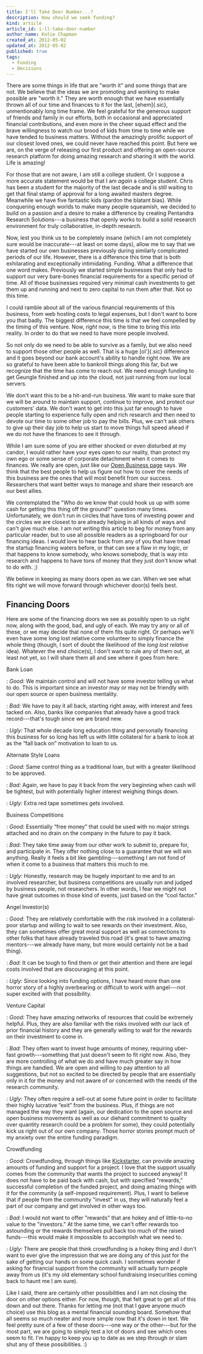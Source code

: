```yaml
---
title: I'll Take Door Number...?
description: How should we seek funding?
kind: article
article_id: i-ll-take-door-number
author_name: Katie Chapman
created_at: 2012-05-02
updated_at: 2012-05-02
published: true
tags:
  - Funding
  - Decisions
---
```


There are some things in life that are "worth it" and some things that are not.
We believe that the ideas we are promoting and working to make possible are
"worth it." They are worth enough that we have essentially thrown all of our
time and finances to it for the last, [ehem]{.sic}, unmentionably long time
frame. We feel grateful for the generous support of friends and family in our
efforts, both in occasional and appreciated financial contributions, and even
more in the cheer squad effect and the brave willingness to watch our brood of
kids from time to time while we have tended to business matters. Without the
amazingly prolific support of our closest loved ones, we could never have
reached this point. But here we are, on the verge of releasing our first
product and offering an open-source research platform for doing amazing
research and sharing it with the world. Life is amazing!

<!--MORE-->

For those that are not aware, I am still a college student. Or I suppose a more
accurate statement would be that I am *again* a college student. Chris has been
a student for the majority of the last decade and is still waiting to get that
final stamp of approval for a long awaited masters degree. Meanwhile we have
five fantastic kids (pardon the blatant bias). While conquering enough worlds
to make many people squeamish, we decided to build on a passion and a desire to
make a difference by creating Pentandra Research Solutions---a business that
openly works to build a solid research environment for truly collaborative,
in-depth research.

Now, lest you think us to be completely insane (which I am not completely sure
would be inaccurate---at least on some days), allow me to say that we have
started our own businesses previously during similarly complicated periods of
our life. However, there is a difference this time that is both exhilarating
and exceptionally intimidating. Funding. What a difference that one word makes.
Previously we started simple businesses that only had to support our very
bare-bones financial requirements for a specific period of time. All of those
businesses required very minimal cash investments to get them up and running
and next to zero capital to run them after that. Not so this time.

I could ramble about all of the various financial requirements of this
business, from web hosting costs to legal expenses, but I don't want to bore
you that badly. The biggest difference this time is that we feel compelled by
the timing of this venture. Now, _right now_, is the time to bring this into
reality. In order to do that we need to have more people involved.

So not only do we need to be able to survive as a family, but we also need to
support those other people as well. That is a huge [ol']{.sic} difference and
it goes beyond our bank account's ability to handle right now. We are so
grateful to have been able to bankroll things along this far, but we recognize
that the time has come to reach out. We need enough funding to get Geungle
finished and up into the cloud, not just running from our local servers.

We don't want this to be a hit-and-run business. We want to make sure that we
will be around to maintain support, continue to improve, and protect our
customers' data. We don't want to get into this just far enough to have people
starting to experience fully open and rich research and then need to devote our
time to some other job to pay the bills. Plus, we can't ask others to give up
their day job to help us start to move things full speed ahead if we do not
have the finances to see it through.

While I am sure some of you are either shocked or even disturbed at my candor,
I would rather have your eyes open to our reality, than protect my own ego or
some sense of corporate detachment when it comes to finances. We really are
open, just like our [Open Business page](/open/business/) says. We think that
the best people to help us figure out how to cover the needs of this business
are the ones that will most benefit from our success. Researchers that want
better ways to manage and share their research are our best allies.

We contemplated the "Who do we know that could hook us up with some cash for
getting this thing off the ground?" question many times. Unfortunately, we
don't run in circles that have tons of investing power and the circles we are
closest to are already helping in all kinds of ways and can't give much else.
I am not writing this article to beg for money from any particular reader, but
to use all possible readers as a springboard for our financing ideas. I would
love to hear back from any of you that have tread the startup financing waters
before, or that can see a flaw in my logic, or that happens to know somebody,
who knows somebody, that is way into research and happens to have tons of money
that they just don't know what to do with. ;)

We believe in keeping as many doors open as we can. When we see what fits right
we will move forward through whichever door(s) feels best.

## Financing Doors

Here are some of the financing doors we see as possibly open to us right now,
along with the good, bad, and ugly of each. We may try any or all of these, or
we may decide that none of them fits quite right. Or perhaps we'll even have
some long lost relative come volunteer to simply finance the whole thing
(though, I sort of doubt the likelihood of the *long lost relative* idea).
Whatever the end choice(s), I don't want to rule any of them out, at least not
yet, so I will share them all and see where it goes from here.

Bank Loan

: *Good:* We maintain control and will not have some investor telling us what
  to do. This is important since an investor may or may not be friendly with
  our open source or open business mentality.

: *Bad:* We have to pay it all back, starting right away, with interest and
  fees tacked on.  Also, banks like companies that already have a good track
  record---that's tough since we are brand new.

: *Ugly:* That whole decade long education thing and personally financing this
  business for so long has left us with little collateral for a bank to look at
  as the “fall back on” motivation to loan to us.

Alternate Style Loans

: *Good:* Same control thing as a traditional loan, but with a greater
  likelihood to be approved.

: *Bad:* Again, we have to pay it back from the very
  beginning when cash will be tightest, but with potentially higher interest
  weighing things down.

: *Ugly:* Extra red tape sometimes gets involved.

Business Competitions

: *Good:* Essentially “free money” that could be used with no major strings
  attached and no drain on the company in the future to pay it back.

: *Bad:* They take time away from our other work to submit to, prepare for, and
  participate in. They offer nothing close to a guarantee that we will win
  anything. Really it feels a bit like gambling---something I am not fond of
  when it come to a business that matters this much to me.

: *Ugly:* Honestly, research may be hugely important to me and to an involved
  researcher, but business competitions are usually run and judged by business
  people, not researchers. In other words, I fear we might not have great
  outcomes in those kind of events, just based on the “cool factor."

Angel Investor(s)

: *Good:* They are relatively comfortable with the risk involved in a
  collateral-poor startup and willing to wait to see rewards on their
  investment. Also, they can sometimes offer great moral support as well as
  connections to other folks that have already traveled this road (it's great
  to have amazing mentors---we already have many, but more would certainly not
  be a bad thing).

: *Bad:* It can be tough to find them or get their attention and there are
  legal costs involved that are discouraging at this point.

: *Ugly:* Since looking into funding options, I have heard more than one horror
  story of a highly overbearing or difficult to work with angel---not super
  excited with that possibility.

Venture Capital

: *Good:* They have amazing networks of resources that could be extremely
  helpful. Plus, they are also familiar with the risks involved with our lack
  of prior financial history and they are generally willing to wait for the
  rewards on their investment to come in.

: *Bad:* They often want to invest huge amounts of money, requiring uber-fast
  growth---something that just doesn't seem to fit right now. Also, they are
  more controlling of what we do and have much greater say in how things are
  handled. We are open and willing to pay attention to all suggestions, but not
  so excited to be directed by people that are essentially only in it for the
  money and not aware of or concerned with the needs of the research community.

: *Ugly:* They often require a sell-out at some future point in order to
  facilitate their highly lucrative “exit” from the business. Plus, if things
  are not managed the way they want (again, our dedication to the open source
  and open business movements as well as our diehard commitment to quality over
  quantity research could be a problem for some), they could potentially kick
  us right out of our own company. Those horror stories prompt much of my
  anxiety over the entire funding paradigm.

Crowdfunding

: *Good:* Crowdfunding, through things like [Kickstarter](http://kickstarter.com/),
  can provide amazing amounts of funding and support for a project. I love that
  the support usually comes from the community that wants the project to
  succeed anyway! It does not have to be paid back with cash, but with
  specified "rewards," successful completion of the funded project, and doing
  amazing things with it for the community (a self-imposed requirement). Plus,
  I want to believe that if people from the community "invest" in us, they will
  naturally feel a part of our company and get involved in other ways too.

: *Bad:* I would not want to offer "rewards" that are hokey and of little-to-no
  value to the "investors." At the same time, we can't offer rewards too
  astounding or the rewards themselves pull back too much of the raised
  funds---this would make it impossible to accomplish what we need to.

: *Ugly:* There are people that think crowdfunding is a hokey thing and I don't
  want to ever give the impression that we are doing any of this just for the
  sake of getting our hands on some quick cash. I sometimes wonder if asking
  for financial support from the community will actually turn people away from
  us (it's my old elementary school fundraising insecurities coming back to
  haunt me I am sure).

Like I said, there are certainly other possibilities and I am not closing the
door on other options either. For now, though, that felt great to get all of
this down and out there. Thanks for letting me (not that I gave anyone much
choice) use this blog as a mental financial sounding board. Somehow that all
seems so much neater and more simple now that it's down in text. We feel pretty
sure of a few of these doors---one way or the other---but for the most part, we
are going to simply test a lot of doors and see which ones seem to fit. I'm
happy to keep you up to date as we step through or slam shut any of these
possibilities. :)
